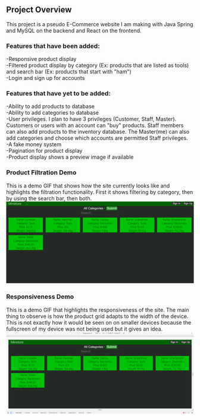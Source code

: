 ## Project Overview
This project is a pseudo E-Commerce website I am making with Java Spring and MySQL on the backend and React on the frontend.

### Features that have been added: <br>
-Responsive product display <br>
-Filtered product display by category (Ex: products that are listed as tools) and search bar (Ex: products that start with "ham") <br>
-Login and sign up for accounts <br>

### Features that have yet to be added: <br>
-Ability to add products to database <br>
-Ability to add categories to database <br>
-User privileges. I plan to have 3 privileges (Customer, Staff, Master). Customers or users with an account can "buy" products. Staff members can also add products to the inventory database. The Master(me) can also add categories and choose which accounts are permitted Staff privileges. <br>
-A fake money system <br>
-Pagination for product display <br>
-Product display shows a preview image if available <br>

### Product Filtration Demo <br>
This is a demo GIF that shows how the site currently looks like and highlights the filtration functionality. First it shows filtering by category, then by using the search bar, then both. <br>
![Loading...](Filter.gif)

### Responsiveness Demo <br>
This is a demo GIF that highlights the responsiveness of the site. The main thing to observe is how the product grid adapts to the width of the device. This is not exactly how it would be seen on on smaller devices because the fullscreen of my device was not being used but it gives an idea. <br>
![Loading...](Responsive.gif)
